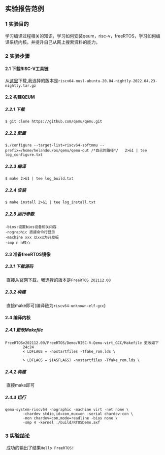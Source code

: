 ## 实验报告范例

### 1 实验目的

​	学习编译过程相关的知识，学习如何安装qeum，risc-v，freeRTOS，学习如何编译系统内核。并提升自己从网上搜索资料的能力。

### 2 实验步骤

#### 2.1 下载RISC-V工具链

 从[这里](https://github.com/riscv-collab/riscv-gnu-toolchain/releases/tag/2022.04.23)下载,我选择的版本是```riscv64-musl-ubuntu-20.04-nightly-2022.04.23-nightly.tar.gz```

#### 2.2 构建QEUM

##### 2.2.1 下载

```shell
$ git clone https://github.com/qemu/qemu.git
```

##### 2.2.2 配置

```shell
$./configure --target-list=riscv64-softmmu --prefix=/home/helandou/os/qemu/qemu-out /*自己的路径*/   2>&1 | tee log_configure.txt
```

##### 2.2.3 编译

```shell
$ make 2>&1 | tee log_build.txt
```

##### 2.2.4 安装

```shell
$ make install 2>&1 | tee log_install.txt
```

##### 2.2.5 运行参数

```
-bios:设置bios设备相关内容
-nographic 直接命令行显示
-machine xxx 以xxx为开发板
-smp n n核心
```

#### 2.3 准备freeRTOS镜像

##### 2.3.1 下载源码

​	直接从[官网](https://www.freertos.org/a00104.html)下载，我选择的版本是```FreeRTOS 202112.00```

##### 2.3.2 构建

​	直接make即可(编译链为```riscv64-unknown-elf-gcc```)

#### 2.4 编译内核

##### 2.4.1 更改Makefile

```shell
FreeRTOSv202112.00/FreeRTOS/Demo/RISC-V-Qemu-virt_GCC/Makefile 更改如下
		24c24
		< LDFLAGS = -nostartfiles -Tfake_rom.lds \
		---
		> LDFLAGS = $(ASFLAGS) -nostartfiles -Tfake_rom.lds \
```

##### 2.4.2 构建

​	直接make即可

##### 2.4.3 运行

```shell
qemu-system-riscv64 -nographic -machine virt -net none \
        -chardev stdio,id=con,mux=on -serial chardev:con \
        -mon chardev=con,mode=readline -bios none \
        -smp 4 -kernel ./build/RTOSDemo.axf
```

### 3 实验结论

​	成功的输出了结果```Hello FreeRTOS!```